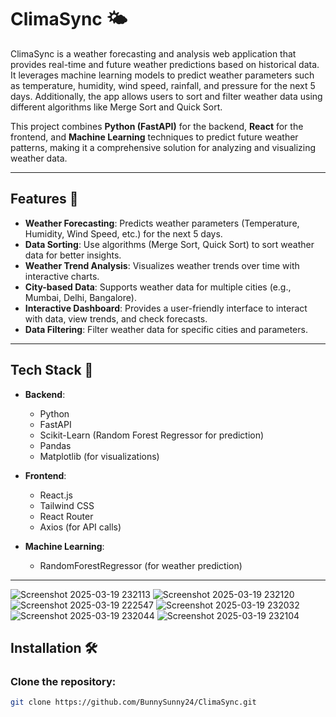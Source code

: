 # ClimaSync 🌤️

ClimaSync is a weather forecasting and analysis web application that provides real-time and future weather predictions based on historical data. It leverages machine learning models to predict weather parameters such as temperature, humidity, wind speed, rainfall, and pressure for the next 5 days. Additionally, the app allows users to sort and filter weather data using different algorithms like Merge Sort and Quick Sort.

This project combines **Python (FastAPI)** for the backend, **React** for the frontend, and **Machine Learning** techniques to predict future weather patterns, making it a comprehensive solution for analyzing and visualizing weather data.

---

## Features 🎯

- **Weather Forecasting**: Predicts weather parameters (Temperature, Humidity, Wind Speed, etc.) for the next 5 days.
- **Data Sorting**: Use algorithms (Merge Sort, Quick Sort) to sort weather data for better insights.
- **Weather Trend Analysis**: Visualizes weather trends over time with interactive charts.
- **City-based Data**: Supports weather data for multiple cities (e.g., Mumbai, Delhi, Bangalore).
- **Interactive Dashboard**: Provides a user-friendly interface to interact with data, view trends, and check forecasts.
- **Data Filtering**: Filter weather data for specific cities and parameters.

---

## Tech Stack 🚀

- **Backend**:
  - Python
  - FastAPI
  - Scikit-Learn (Random Forest Regressor for prediction)
  - Pandas
  - Matplotlib (for visualizations)

- **Frontend**:
  - React.js
  - Tailwind CSS
  - React Router
  - Axios (for API calls)

- **Machine Learning**:
  - RandomForestRegressor (for weather prediction)

---

![Screenshot 2025-03-19 232113](https://github.com/user-attachments/assets/40327372-50f0-4d29-9b74-d7965e70a584)
![Screenshot 2025-03-19 232120](https://github.com/user-attachments/assets/6ff784fc-53bc-4084-bfc6-d596aafb2d08)
![Screenshot 2025-03-19 222547](https://github.com/user-attachments/assets/0806c2d7-579c-45ee-bfae-859338ce128d)
![Screenshot 2025-03-19 232032](https://github.com/user-attachments/assets/c6e1d5e1-e514-4f9e-b736-2e5ddb7b2fd4)
![Screenshot 2025-03-19 232044](https://github.com/user-attachments/assets/5387101f-5df3-4281-813d-0da44ced12b8)
![Screenshot 2025-03-19 232104](https://github.com/user-attachments/assets/3d5bc24e-8c29-4061-b726-078ee5060fd7)


## Installation 🛠️

### Clone the repository:

```bash
git clone https://github.com/BunnySunny24/ClimaSync.git



